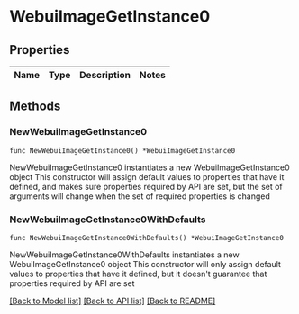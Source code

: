 # WebuiImageGetInstance0

## Properties

Name | Type | Description | Notes
------------ | ------------- | ------------- | -------------

## Methods

### NewWebuiImageGetInstance0

`func NewWebuiImageGetInstance0() *WebuiImageGetInstance0`

NewWebuiImageGetInstance0 instantiates a new WebuiImageGetInstance0 object
This constructor will assign default values to properties that have it defined,
and makes sure properties required by API are set, but the set of arguments
will change when the set of required properties is changed

### NewWebuiImageGetInstance0WithDefaults

`func NewWebuiImageGetInstance0WithDefaults() *WebuiImageGetInstance0`

NewWebuiImageGetInstance0WithDefaults instantiates a new WebuiImageGetInstance0 object
This constructor will only assign default values to properties that have it defined,
but it doesn't guarantee that properties required by API are set


[[Back to Model list]](../README.md#documentation-for-models) [[Back to API list]](../README.md#documentation-for-api-endpoints) [[Back to README]](../README.md)


